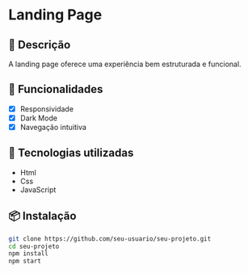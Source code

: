 # Landing Page

## 📖 Descrição
A landing page oferece uma experiência bem estruturada e funcional.

## 🚀 Funcionalidades
- [x] Responsividade
- [x] Dark Mode
- [x] Navegação intuitiva

## 🧪 Tecnologias utilizadas
- Html
- Css
- JavaScript

## 📦 Instalação
```bash
git clone https://github.com/seu-usuario/seu-projeto.git
cd seu-projeto
npm install
npm start